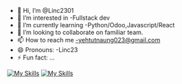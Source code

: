 - 👋 Hi, I’m @Linc2301
- 👀 I’m interested in -Fullstack dev
- 🌱 I’m currently learning -Python/Odoo,Javascript/React
- 💞️ I’m looking to collaborate on familiar team.
- 📫 How to reach me -yehtutnaung023@gmail.com
- 😄 Pronouns: -Linc23
- ⚡ Fun fact: ...
<!---
Linc2301/Linc2301 is a ✨ special ✨ repository because its `README.md` (this file) appears on your GitHub profile.
You can click the Preview link to take a look at your changes.
--->
[![My Skills](https://skillicons.dev/icons?i=js,html,css,pycharm,python,react,nextjs,prisma)](https://skillicons.dev)
[![My Skills](https://skillicons.dev/icons?i=nodejs,figma&theme=light)](https://skillicons.dev)
